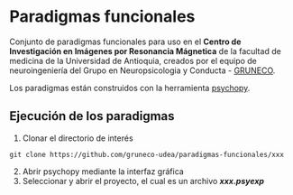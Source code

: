 # Paradigmas funcionales
Conjunto de paradigmas funcionales para uso en el **Centro de Investigación en Imágenes por Resonancia Mágnetica** de la facultad de medicina de la Universidad de Antioquia, creados por el equipo de neuroingeniería del Grupo en Neuropsicologia y Conducta - [GRUNECO](https://www.udea.edu.co/wps/portal/udea/web/inicio/investigacion/grupos-investigacion/ciencias-medicas-salud/neuropsicologia-conducta).

Los paradigmas están construidos con la herramienta [psychopy](https://www.psychopy.org/).

## Ejecución de los paradigmas

1. Clonar el directorio de interés
```
git clone https://github.com/gruneco-udea/paradigmas-funcionales/xxx
```
2. Abrir psychopy mediante la interfaz gráfica
3. Seleccionar y abrir el proyecto, el cual es un archivo ***xxx.psyexp***



